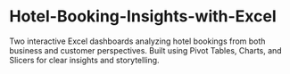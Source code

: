 # Hotel-Booking-Insights-with-Excel
Two interactive Excel dashboards analyzing hotel bookings from both business and customer perspectives. Built using Pivot Tables, Charts, and Slicers for clear insights and storytelling.
